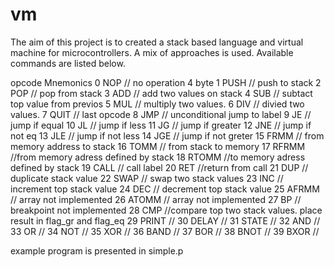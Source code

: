 # vm
The aim of this project is to created a stack based language and virtual machine for microcontrollers. A mix of approaches is used. Available commands are listed below.

opcode   Mnemonics
     0    NOP            // no operation 4 byte
     1    PUSH           // push to stack 
     2    POP            // pop from stack
     3    ADD            // add two values on stack
     4    SUB            // subtact top value from previos
     5    MUL            // multiply two values.
     6    DIV            // divied two values.
     7    QUIT           // last opcode
     8    JMP            // unconditional jump to label
     9    JE             // jump if equal
     10   JL             // jump if less
     11   JG             // jump if greater
     12   JNE            // jump if not eq
     13   JLE            // jump if not less
     14   JGE            // jump if not greter
     15   FRMM           // from memory address to stack
     16   TOMM           // from stack to memory
     17   RFRMM          //from memory adress defined by stack
     18   RTOMM          //to memory adress defined by stack
     19   CALL           // call label
     20   RET            //return from call
     21   DUP            // duplicate stack value
     22   SWAP           // swap two stack values
     23   INC            // increment top stack value
     24   DEC            // decrement top stack value
     25   AFRMM          // array not implemented
     26   ATOMM          // array not implemented
     27   BP             // breakpoint not implemented
     28   CMP            //compare top two stack values. place result in flag_gr and flag_eq
     29   PRINT          //
     30   DELAY          //
     31   STATE          //
     32   AND            //
     33   OR             //
     34   NOT            //
     35   XOR            //
     36   BAND           //
     37   BOR            //
     38   BNOT           //
     39   BXOR           //
     
      
example program is presented in simple.p
